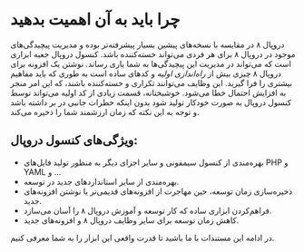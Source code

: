 # چرا باید به آن اهمیت بدهید
دروپال ۸ در مقایسه با نسخه‌های پیشین بسیار پیشرفته‌تر بوده و مدیریت پیچیدگی‌های موجود در دروپال ۸ برای هر فردی می‌تواند خسته‌کننده باشد. کنسول دروپال جعبه ابزاری است که می‌تواند در مدیریت این پیچیدگی‌ها به شما یاری رساند. نوشتن یک افزونه برای دروپال ۸ چیزی بیش از *راه‌اندازی اولیه* و کدهای ساده است به طوری که باید مفاهیم بیشتری را فرا گیرید. این وظایف می‌توانند تکراری و خسته‌کننده باشند، که این امر منجر به افزایش احتمال خطا می‌شود. خوشبختانه، قسمت زیادی از کد اولیه می‌تواند توسط کنسول دروپال به صورت خودکار تولید شود بدون اینکه خطرات جانبی در بر داشته باشد و توجه به این نکته که زمان ارزشمند شما را ذخیره می‌کند.

## ویژگی‌های کنسول دروپال:
* بهره‌مندی از کنسول سیمفونی و سایر اجزای دیگر به منظور تولید فایل‌های PHP و YAML و ...
* بهره‌مندی از سایر استانداردهای جدید در توسعه.
* ذخیره‌سازی زمان توسعه، حین مهاجرت از افزونه‌های قدیمی‌تر یا نوشتن افزونه‌های جدید.
* فراهم‌کردن ابزاری ساده که کار توسعه و آموزش دروپال ۸ را آسان می‌سازد.
* کاهش زمان توسعه برای سایر وظایف دروپال ۸ و افزونه‌های جدید.

در ادامه این مستندات با ما باشید تا قدرت واقعی این ابزار را به شما معرفی کنیم.

